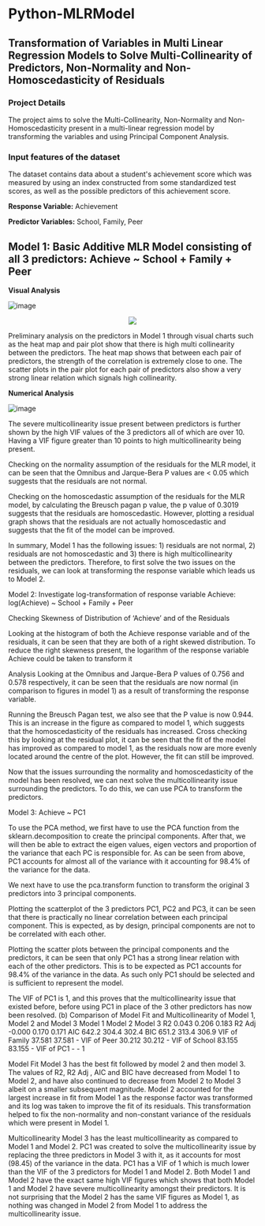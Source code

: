 # Python-MLRModel
## Transformation of Variables in Multi Linear Regression Models to Solve Multi-Collinearity of Predictors, Non-Normality and Non-Homoscedasticity of Residuals

### Project Details
The project aims to solve the Multi-Collinearity, Non-Normality and Non-Homoscedasticity present in a multi-linear regression model by transforming the variables and using Principal Component Analysis.

### Input features of the dataset
The dataset contains data about a student's achievement score which was measured by using an index constructed from some standardized test scores, as well as the possible predictors of this achievement score.

**Response Variable:** Achievement

**Predictor Variables:** School, Family, Peer

## Model 1: Basic Additive MLR Model consisting of all 3 predictors: Achieve ~ School + Family + Peer

**Visual Analysis**

![image](https://user-images.githubusercontent.com/102946848/161881246-af851a1e-e708-4da2-a390-f8204343276d.png)

<p align="center">
  <img src="https://user-images.githubusercontent.com/102946848/161881469-ae391233-a288-4851-a3f9-92b94feb7e9e.png" />
</p>

Preliminary analysis on the predictors in Model 1 through visual charts such as the heat map and pair plot show that there is high multi collinearity between the predictors. The heat map shows that between each pair of predictors, the strength of the correlation is extremely close to one. The scatter plots in the pair plot for each pair of predictors also show a very strong linear relation which signals high collinearity.

**Numerical Analysis**

![image](https://user-images.githubusercontent.com/102946848/161881614-1a1228bf-6596-43e6-aa33-9e220411491d.png)

 

The severe multicollinearity issue present between predictors is further shown by the high VIF values of the 3 predictors all of which are over 10. Having a VIF figure greater than 10 points to high multicollinearity being present.

Checking on the normality assumption of the residuals for the MLR model, it can be seen that the Omnibus and Jarque-Bera P values are < 0.05 which suggests that the residuals are not normal.

  


 

Checking on the homoscedastic assumption of the residuals for the MLR model, by calculating the Breusch pagan p value, the p value of 0.3019 suggests that the residuals are homoscedastic. However, plotting a residual graph shows that the residuals are not actually homoscedastic and suggests that the fit of the model can be improved.

In summary, Model 1 has the following issues: 1) residuals are not normal, 2) residuals are not homoscedastic and 3) there is high multicollinearity between the predictors. Therefore, to first solve the two issues on the residuals, we can look at transforming the response variable which leads us to Model 2.

Model 2: Investigate log-transformation of response variable Achieve:
log(Achieve) ~ School + Family + Peer

Checking Skewness of Distribution of ‘Achieve’ and of the Residuals

 

Looking at the histogram of both the Achieve response variable and of the residuals, it can be seen that they are both of a right skewed distribution. To reduce the right skewness present, the logarithm of the response variable Achieve could be taken to transform it

  

Analysis
Looking at the Omnibus and Jarque-Bera P values of 0.756 and 0.578 respectively, it can be seen that the residuals are now normal (in comparison to figures in model 1) as a result of transforming the response variable.

  
Running the Breusch Pagan test, we also see that the P value is now 0.944. This is an increase in the figure as compared to model 1, which suggests that the homoscedasticity of the residuals has increased. Cross checking this by looking at the residual plot, it can be seen that the fit of the model has improved as compared to model 1, as the residuals now are more evenly located around the centre of the plot. However, the fit can still be improved. 

Now that the issues surrounding the normality and homoscedasticity of the model has been resolved, we can next solve the multicollinearity issue surrounding the predictors. To do this, we can use PCA to transform the predictors.

Model 3: Achieve ~ PC1
 
 

To use the PCA method, we first have to use the PCA function from the sklearn.decomposition to create the principal components. After that, we will then be able to extract the eigen values, eigen vectors and proportion of the variance that each PC is responsible for. As can be seen from above, PC1 accounts for almost all of the variance with it accounting for 98.4% of the variance for the data.

We next have to use the pca.transform function to transform the original 3 predictors into 3 principal components. 	

 
  
Plotting the scatterplot of the 3 predictors PC1, PC2 and PC3, it can be seen that there is practically no linear correlation between each principal component. This is expected, as by design, principal components are not to be correlated with each other.  
     
 
Plotting the scatter plots between the principal components and the predictors, it can be seen that only PC1 has a strong linear relation with each of the other predictors. This is to be expected as PC1 accounts for 98.4% of the variance in the data. As such only PC1 should be selected and is sufficient to represent the model.
 
The VIF of PC1 is 1, and this proves that the multicollinearity issue that existed before, before using PC1 in place of the 3 other predictors has now been resolved.
(b)	Comparison of Model Fit and Multicollinearity of Model 1, Model 2 and Model 3
	Model 1	Model 2	Model 3
R2	0.043	0.206	0.183
R2 Adj	-0.000	0.170	0.171
AIC	642.2	304.4	302.4
BIC	651.2	313.4	306.9
VIF of Family	37.581	37.581	-
VIF of Peer	30.212	30.212	-
VIF of School	83.155	83.155	-
VIF of PC1	-	-	1

Model Fit
Model 3 has the best fit followed by model 2 and then model 3. The values of R2, R2 Adj , AIC and BIC have decreased from Model 1 to Model 2, and have also continued to decrease from Model 2 to Model 3 albeit on a smaller subsequent magnitude. Model 2 accounted for the largest increase in fit from Model 1 as the response factor was transformed and its log was taken to improve the fit of its residuals. This transformation helped to fix the non-normality and non-constant variance of the residuals which were present in Model 1.

Multicollinearity
Model 3 has the least multicollinearity as compared to Model 1 and Model 2. PC1 was created to solve the multicollinearity issue by replacing the three predictors in Model 3 with it, as it accounts for most (98.45) of the variance in the data. PC1 has a VIF of 1 which is much lower than the VIF of the 3 predictors for Model 1 and Model 2. Both Model 1 and Model 2 have the exact same high VIF figures which shows that both Model 1 and Model 2 have severe multicollinearity amongst their predictors. It is not surprising that the Model 2 has the same VIF figures as Model 1, as nothing was changed in Model 2 from Model 1 to address the multicollinearity issue. 
